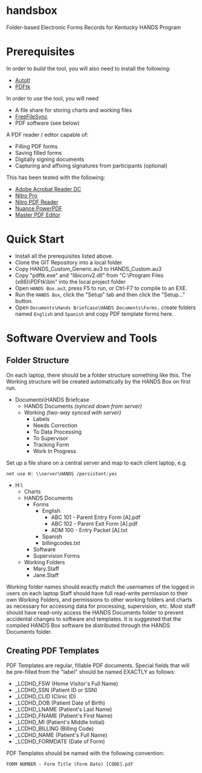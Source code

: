 # handsbox
Folder-based Electronic Forms Records for Kentucky HANDS Program

# Prerequisites

In order to *build* the tool, you will also need to install the following:
- [AutoIt](https://www.autoitscript.com/site/autoit/downloads/)
- [PDFtk](https://www.pdflabs.com/tools/pdftk-the-pdf-toolkit/)

In order to *use* the tool, you will need
- A file share for storing charts and working files
- [FreeFileSync](https://www.freefilesync.org/download.php)
- PDF software (see below)

A PDF reader / editor capable of:
- Filling PDF forms
- Saving filled forms
- Digitally signing documents
- Capturing and affixing signatures from participants (optional)

This has been tested with the following:
- [Adobe Acrobat Reader DC](https://get.adobe.com/reader/)
- [Nitro Pro](https://www.gonitro.com/)
- [Nitro PDF Reader](https://www.gonitro.com/pdf-reader)
- [Nuance PowerPDF](https://www.nuance.com/print-capture-and-pdf-solutions/pdf-and-document-conversion/power-pdf-converter.html)
- [Master PDF Editor](https://code-industry.net/masterpdfeditor/)

# Quick Start

- Install all the prerequisites listed above.
- Clone the GIT Repository into a local folder
- Copy HANDS_Custom_Generic.au3 to HANDS_Custom.au3
- Copy "pdftk.exe" and "libiconv2.dll" from "C:\Program Files (x86)\PDFtk\bin\" into the local project folder
- Open `HANDS Box.au3`, press F5 to run, or Ctrl-F7 to compile to an EXE.
- Run the `HANDS Box`, click the "Setup" tab and then click the "Setup..." button.
- Open `Documents\Hands Briefcase\HANDS Documents\Forms,` create folders named `English` and `Spanish` and copy PDF template forms here.

# Software Overview and Tools

## Folder Structure

On each laptop, there should be a folder structure something like this. The Working structure will be created automatically by the HANDS Box on first run.

- Documents\HANDS Briefcase
  - HANDS Documents *(synced down from server)*
  - Working *(two-way synced with server)*
    - Labels
    - Needs Correction
    - To Data Processing
    - To Supervisor
    - Tracking Form
    - Work In Progress

Set up a file share on a central server and map to each client laptop, e.g.

    net use H: \\server\HANDS /persistent:yes

- H:\
  - Charts
  - HANDS Documents
    - Forms
      - English
        - ABC 101 - Parent Entry Form [A].pdf
        - ABC 102 - Parent Exit Form [A].pdf
        - ADM 100 - Entry Packet [A].txt
      - Spanish
      - billingcodes.txt
    - Software
    - Supervision Forms
  - Working Folders
    - Mary.Staff
    - Jane.Staff

Working folder names should exactly match the usernames of the logged in users on each laptop
Staff should have full read-write permission to their own Working Folders, and permissions to other working folders and charts as necessary for accessing data for processing, supervision, etc. Most staff should have read-only access the HANDS Documents folder to prevent accidental changes to software and templates. It is suggested that the compiled HANDS Box software be distributed through the HANDS Documents folder.

## Creating PDF Templates

PDF Templates are regular, fillable PDF documents. Special fields that will be pre-filled from the "label" should be named EXACTLY as follows:

- _LCDHD_FSW (Home Visitor's Full Name)
- _LCDHD_SSN (Patient ID or SSN)
- _LCDHD_CLID (Clinic ID)
- _LCDHD_DOB (Patient Date of Birth)
- _LCDHD_LNAME (Patient's Last Name)
- _LCDHD_FNAME (Patient's First Name)
- _LCDHD_MI (Patient's Middle Initial)
- _LCDHD_BILLING (Billing Code)
- _LCDHD_NAME (Patient's Full Name)
- _LCDHD_FORMDATE (Date of Form)

PDF Templates should be named with the following convention:
```
FORM NUMBER - Form Title (Form Date) [CODE].pdf
```
